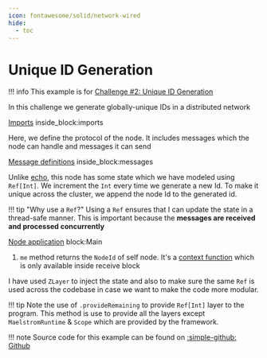 ```yaml
---
icon: fontawesome/solid/network-wired
hide:
  - toc
---
```


# Unique ID Generation

!!! info
    This example is for [Challenge #2: Unique ID Generation](https://fly.io/dist-sys/2/)

In this challenge we generate globally-unique IDs in a distributed network

<!--codeinclude-->
[Imports](../../examples/unique-ids/src/main/scala/com/example/Main.scala) inside_block:imports
<!--/codeinclude-->

Here, we define the protocol of the node. It includes messages which the node can handle and messages it can send

<!--codeinclude-->
[Message definitions](../../examples/unique-ids/src/main/scala/com/example/Main.scala) inside_block:messages
<!--/codeinclude-->

Unlike [echo](echo.md), this node has some state which we have modeled using `Ref[Int]`. We increment the `Int` every time we generate a new Id. To make it unique across the cluster, we append the node Id to the generated id.

!!! tip "Why use a `Ref`?"
    Using a `Ref` ensures that I can update the state in a thread-safe manner. This is important because the **messages are received and processed concurrently**

<!--codeinclude-->
[Node application](../../examples/unique-ids/src/main/scala/com/example/Main.scala) block:Main
<!--/codeinclude-->

1.  `me` method returns the `NodeId` of self node. It's a [context function](https://docs.scala-lang.org/scala3/reference/contextual/context-functions.html) which is only available inside receive block

I have used `ZLayer` to inject the state and also to make sure the same `Ref` is used across the codebase in case we want to make the code more modular.

!!! tip
    Note the use of `.provideRemaining` to provide `Ref[Int]` layer to the program. This method is use to provide all the layers except `MaelstromRuntime` & `Scope` which are provided by the framework.

!!! note
    Source code for this example can be found on [:simple-github: Github](https://github.com/bilal-fazlani/zio-maelstrom/blob/main/examples/unique-ids/src/main/scala/com/example/Main.scala)